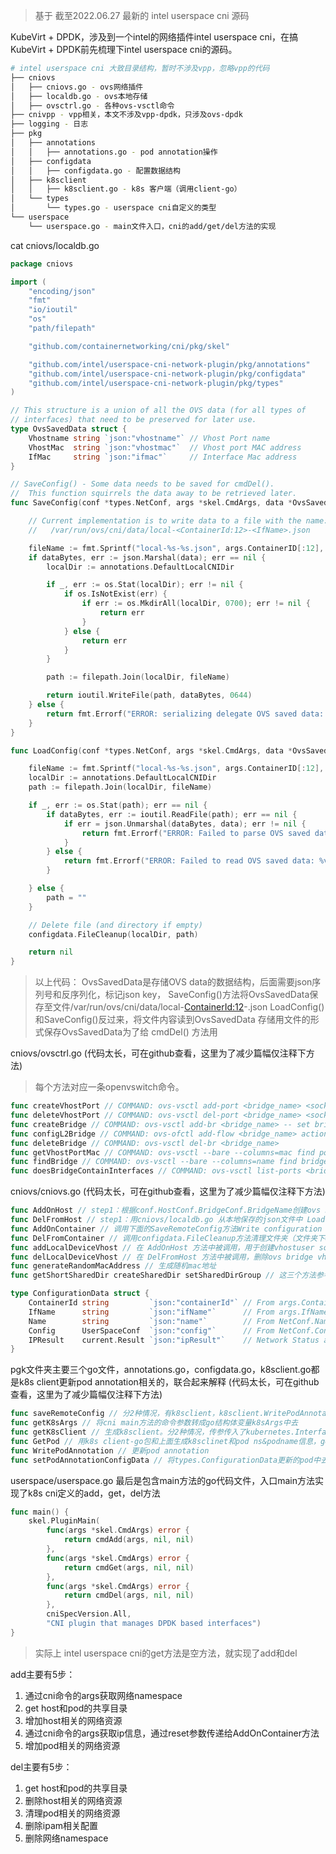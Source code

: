 
> 基于 截至2022.06.27 最新的 intel userspace cni 源码

KubeVirt + DPDK，涉及到一个intel的网络插件intel userspace cni，在搞KubeVirt + DPDK前先梳理下intel userspace cni的源码。

```bash
# intel userspace cni 大致目录结构，暂时不涉及vpp，忽略vpp的代码
├── cniovs
│   ├── cniovs.go - ovs网络插件
│   ├── localdb.go - ovs本地存储
│   ├── ovsctrl.go - 各种ovs-vsctl命令
├── cnivpp - vpp相关，本文不涉及vpp-dpdk，只涉及ovs-dpdk
├── logging - 日志
├── pkg
│   ├── annotations
│   │   ├── annotations.go - pod annotation操作
│   ├── configdata
│   │   ├── configdata.go - 配置数据结构
│   ├── k8sclient
│   │   ├── k8sclient.go - k8s 客户端（调用client-go）
│   └── types
│       └── types.go - userspace cni自定义的类型
└── userspace
    └── userspace.go - main文件入口，cni的add/get/del方法的实现
```

cat cniovs/localdb.go
```go
package cniovs

import (
	"encoding/json"
	"fmt"
	"io/ioutil"
	"os"
	"path/filepath"

	"github.com/containernetworking/cni/pkg/skel"

	"github.com/intel/userspace-cni-network-plugin/pkg/annotations"
	"github.com/intel/userspace-cni-network-plugin/pkg/configdata"
	"github.com/intel/userspace-cni-network-plugin/pkg/types"
)

// This structure is a union of all the OVS data (for all types of
// interfaces) that need to be preserved for later use.
type OvsSavedData struct {
	Vhostname string `json:"vhostname"` // Vhost Port name
	VhostMac  string `json:"vhostmac"`  // Vhost port MAC address
	IfMac     string `json:"ifmac"`     // Interface Mac address
}

// SaveConfig() - Some data needs to be saved for cmdDel().
//  This function squirrels the data away to be retrieved later.
func SaveConfig(conf *types.NetConf, args *skel.CmdArgs, data *OvsSavedData) error {

	// Current implementation is to write data to a file with the name:
	//   /var/run/ovs/cni/data/local-<ContainerId:12>-<IfName>.json

	fileName := fmt.Sprintf("local-%s-%s.json", args.ContainerID[:12], args.IfName)
	if dataBytes, err := json.Marshal(data); err == nil {
		localDir := annotations.DefaultLocalCNIDir

		if _, err := os.Stat(localDir); err != nil {
			if os.IsNotExist(err) {
				if err := os.MkdirAll(localDir, 0700); err != nil {
					return err
				}
			} else {
				return err
			}
		}

		path := filepath.Join(localDir, fileName)

		return ioutil.WriteFile(path, dataBytes, 0644)
	} else {
		return fmt.Errorf("ERROR: serializing delegate OVS saved data: %v", err)
	}
}

func LoadConfig(conf *types.NetConf, args *skel.CmdArgs, data *OvsSavedData) error {

	fileName := fmt.Sprintf("local-%s-%s.json", args.ContainerID[:12], args.IfName)
	localDir := annotations.DefaultLocalCNIDir
	path := filepath.Join(localDir, fileName)

	if _, err := os.Stat(path); err == nil {
		if dataBytes, err := ioutil.ReadFile(path); err == nil {
			if err = json.Unmarshal(dataBytes, data); err != nil {
				return fmt.Errorf("ERROR: Failed to parse OVS saved data: %v", err)
			}
		} else {
			return fmt.Errorf("ERROR: Failed to read OVS saved data: %v", err)
		}

	} else {
		path = ""
	}

	// Delete file (and directory if empty)
	configdata.FileCleanup(localDir, path)

	return nil
}
```

> 以上代码：
> OvsSavedData是存储OVS data的数据结构，后面需要json序列号和反序列化，标记json key，
> SaveConfig()方法将OvsSavedData保存至文件/var/run/ovs/cni/data/local-<ContainerId:12>-<IfName>.json
> LoadConfig()和SaveConfig()反过来，将文件内容读到OvsSavedData
> 存储用文件的形式保存OvsSavedData为了给 cmdDel() 方法用

cniovs/ovsctrl.go (代码太长，可在github查看，这里为了减少篇幅仅注释下方法) 
> 每个方法对应一条openvswitch命令。
```go
func createVhostPort // COMMAND: ovs-vsctl add-port <bridge_name> <sock_name> -- set Interface <sock_name> type=<dpdkvhostuser|dpdkvhostuserclient>
func deleteVhostPort // COMMAND: ovs-vsctl del-port <bridge_name> <sock_name>
func createBridge // COMMAND: ovs-vsctl add-br <bridge_name> -- set bridge <bridge_name> datapath_type=netdev
func configL2Bridge // COMMAND: ovs-ofctl add-flow <bridge_name> actions=NORMAL
func deleteBridge // COMMAND: ovs-vsctl del-br <bridge_name>
func getVhostPortMac // COMMAND: ovs-vsctl --bare --columns=mac find port name=<sock_name>
func findBridge // COMMAND: ovs-vsctl --bare --columns=name find bridge name=<bridge_name>
func doesBridgeContainInterfaces // COMMAND: ovs-vsctl list-ports <bridge_name>
```

cniovs/cniovs.go (代码太长，可在github查看，这里为了减少篇幅仅注释下方法)
```go
func AddOnHost // step1：根据conf.HostConf.BridgeConf.BridgeName创建ovs bridge，若未配置用默认br0代替。step2：创建bridge interface仅支持conf.HostConf.IfType == "vhostuser"一种类型。step3：Save Config - Save Create Data for Delete
func DelFromHost // step1：用cniovs/localdb.go 从本地保存的json文件中 Load Config 删除bridge interface，检查brdge，若没有interface则删除bridge
func AddOnContainer // 调用下面的SaveRemoteConfig方法Write configuration data(下面的ConfigurationData struct) that will be consumed by container。
func DelFromContainer // 调用configdata.FileCleanup方法清理文件夹（文件夹下0个文件则清理文件夹）和文件
func addLocalDeviceVhost // 在 AddOnHost 方法中被调用，用于创建vhostuser socket以及相关操作
func delLocalDeviceVhost // 在 DelFromHost 方法中被调用，删除ovs bridge vhostuser port，umount 相关文件夹，删除vhostuser socket 以及相关文件
func generateRandomMacAddress // 生成随机mac地址
func getShortSharedDir createSharedDir setSharedDirGroup // 这三个方法参考 https://www.backendcloud.cn/2022/06/24/userspace-cni-for-kubevirt/
```

```go
type ConfigurationData struct {
	ContainerId string         `json:"containerId"` // From args.ContainerId, used locally. Used in several place, namely in the socket filenames.
	IfName      string         `json:"ifName"`      // From args.IfName, used locally. Used in several place, namely in the socket filenames.
	Name        string         `json:"name"`        // From NetConf.Name
	Config      UserSpaceConf  `json:"config"`      // From NetConf.ContainerConf
	IPResult    current.Result `json:"ipResult"`    // Network Status also has IP, but wrong format
}
```

pgk文件夹主要三个go文件，annotations.go，configdata.go，k8sclient.go都是k8s client更新pod annotation相关的，联合起来解释 (代码太长，可在github查看，这里为了减少篇幅仅注释下方法)
```go
func saveRemoteConfig // 分2种情况，有k8sclient，k8sclient.WritePodAnnotation写入集群的PodAnnotation。若没有k8sclient，用文件保存信息 
func getK8sArgs // 将cni main方法的命令参数转成go结构体变量k8sArgs中去
func getK8sClient // 生成k8sclient。分2种情况，传参传入了kubernetes.Interface，直接返会该client，另一种情况没有传入client，则根据传参kubeconfig或者环境变量生成k8sclient。
func GetPod // 用k8s client-go包和上面生成k8sclinet和pod ns&podname信息，get pod
func WritePodAnnotation // 更新pod annotation
func setPodAnnotationConfigData // 将types.ConfigurationData更新的pod中去
```

userspace/userspace.go 最后是包含main方法的go代码文件，入口main方法实现了k8s cni定义的add，get，del方法
```go
func main() {
	skel.PluginMain(
		func(args *skel.CmdArgs) error {
			return cmdAdd(args, nil, nil)
		},
		func(args *skel.CmdArgs) error {
			return cmdGet(args, nil, nil)
		},
		func(args *skel.CmdArgs) error {
			return cmdDel(args, nil, nil)
		},
		cniSpecVersion.All,
		"CNI plugin that manages DPDK based interfaces")
}
```
> 实际上 intel userspace cni的get方法是空方法，就实现了add和del


add主要有5步：
1. 通过cni命令的args获取网络namespace
2. get host和pod的共享目录
3. 增加host相关的网络资源
4. 通过cni命令的args获取ip信息，通过reset参数传递给AddOnContainer方法
5. 增加pod相关的网络资源

del主要有5步：
1. get host和pod的共享目录
2. 删除host相关的网络资源
3. 清理pod相关的网络资源
4. 删除ipam相关配置
5. 删除网络namespace



